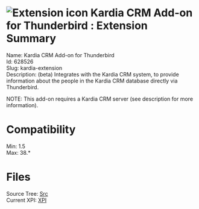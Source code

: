 # ![Extension icon](https://addons.thunderbird.net/user-media/addon_icons/628/628526-64.png?modified=1440264027) Kardia CRM Add-on for Thunderbird : Extension Summary

Name: Kardia CRM Add-on for Thunderbird  
Id: 628526  
Slug: kardia-extension  
Description: (beta)  Integrates with the Kardia CRM system, to provide information about the people in the Kardia CRM database directly via Thunderbird.

NOTE: This add-on requires a Kardia CRM server (see description for more information).
  

# Compatibility
Min: 1.5  
Max: 38.*  

# Files

Source Tree: [Src](C:/Dev/Thunderbird/ThunderKdB/xall/xOther/628526-kardia-extension/src)  
Current XPI: [XPI](C:/Dev/Thunderbird/ThunderKdB/xall/xOther/628526-kardia-extension/xpi)  



